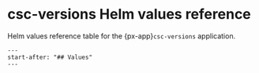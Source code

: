 ```{px-app-values} csc-versions
```

# csc-versions Helm values reference

Helm values reference table for the {px-app}`csc-versions` application.

```{include} ../../../applications/csc-versions/README.md
---
start-after: "## Values"
---
```